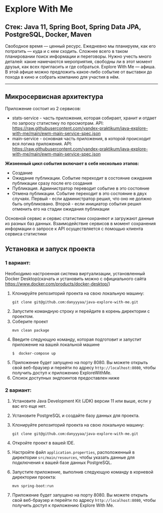 # Explore With Me

## Стек: Java 11, Spring Boot, Spring Data JPA, PostgreSQL, Docker, Maven

Свободное время — ценный ресурс. Ежедневно мы планируем, как его потратить — куда и с кем сходить. Сложнее всего в таком планировании поиск информации и переговоры. Нужно учесть много деталей: какие намечаются мероприятия, свободны ли в этот момент друзья, как всех пригласить и где собраться.
Explore With Me — афиша. В этой афише можно предложить какое-либо событие от выставки до похода в кино и собрать компанию для участия в нём.

---

## Микросервисная архитектура
Приложение состоит из 2 сервисов:
- stats-service - часть приложения, которая собирает, хранит и отдает по запросу статистику по просмотрам.
 API: https://raw.githubusercontent.com/yandex-praktikum/java-explore-with-me/main/ewm-main-service-spec.json
- main-service - основная часть приложения, в которой происходит вся логика приложения.
 API: https://raw.githubusercontent.com/yandex-praktikum/java-explore-with-me/main/ewm-main-service-spec.json


**Жизненный цикл события включает в себя несколько этапов:**
- Создание
- Ожидание публикации. Событие переходит в состояние ожидания публикации сразу после его создания
- Публикация. Администратор переводит событие в это состояние
- Отмена публикации. Событие переходит в это состояние в двух случаях. Первый - если администратор решил, что оно не должно быть опубликовано. Второй - если инициатор события решил отменить его на стадии ожидания публикации

Основной сервис и сервис статистики сохраняют и загружают данные из разных баз данных. Взаимодействие сервисов в момент сохранения информации о запросе к API осуществляется с помощью клиента сервиса статистики

## Установка и запуск проекта
### 1 вариант:
Необходимо настроенная система виртуализации, установленный Docker Desktop(скачать и установить можно с официального сайта https://www.docker.com/products/docker-desktop/)

1. Клонируйте репозиторий проекта на свою локальную машину:
   ```
   git clone git@github.com:danyyyaa/java-explore-with-me.git
   ```
2. Запустите командную строку и перейдите в корень директории с проектом.
3. Соберите проект 
   ```
   mvn clean package
   ```
4. Введите следующую команду, которая подготовит и запустит приложение на вашей локальной машине
   ```
   $  docker-compose up
   ```
5. Приложение будет запущено на порту 8080. Вы можете открыть свой веб-браузер и перейти по адресу `http://localhost:8080`, чтобы получить доступ к приложению ExploreWithMe.
6. Спсиок доступных эндпоинтов предоставлен ниже


### 2 вариант:

1. Установите Java Development Kit (JDK) версии 11 или выше, если у вас его еще нет.
2. Установите PostgreSQL и создайте базу данных для проекта.
3. Клонируйте репозиторий проекта на свою локальную машину:

   ```
   git clone git@github.com:danyyyaa/java-explore-with-me.git
   ```

4. Откройте проект в вашей IDE.
5. Настройте файл `application.properties`, расположенный в директории `src/main/resources`, чтобы указать данные для подключения к вашей базе данных PostgreSQL.
6. Запустите приложение, выполнив следующую команду в корневой директории проекта:

   ```
   mvn spring-boot:run
   ```

7. Приложение будет запущено на порту 8080. Вы можете открыть свой веб-браузер и перейти по адресу `http://localhost:8080`, чтобы получить доступ к приложению Explore With Me.




